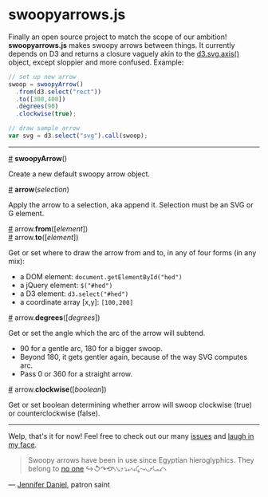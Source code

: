 swoopyarrows.js
===============

Finally an open source project to match the scope of our ambition! **swoopyarrows.js** makes swoopy arrows between things. It currently depends on D3 and returns a closure vaguely akin to the [d3.svg.axis()](https://github.com/mbostock/d3/wiki/SVG-Axes#wiki-axis) object, except sloppier and more confused. Example:
```javascript 
// set up new arrow
swoop = swoopyArrow()
  .from(d3.select("rect"))
  .to([300,400])
  .degrees(90)
  .clockwise(true);

// draw sample arrow
var svg = d3.select("svg").call(swoop);
```
---
<a href="#swoopyArrow" name="swoopyArrow">#</a> **swoopyArrow**()

Create a new default swoopy arrow object.

<a href="#swoopyArrow" name="swoopyArrow">#</a> **arrow**(*selection*)

Apply the arrow to a selection, aka append it. Selection must be an SVG or G element.

<a href="#from" name="from">#</a> arrow.**from**([*element*])  
<a href="#to" name="to">#</a> arrow.**to**([*element*])

Get or set where to draw the arrow from and to, in any of four forms (in any mix):
  - a DOM element:            `document.getElementById("hed")`
  - a jQuery element:         `$("#hed")`
  - a D3 element:             `d3.select("#hed")`
  - a coordinate array [x,y]: `[100,200]`

<a href="#degrees" name="degrees">#</a> arrow.**degrees**([*degrees*])

Get or set the angle which the arc of the arrow will subtend.
  - 90 for a gentle arc, 180 for a bigger swoop.
  - Beyond 180, it gets gentler again, because of the way SVG computes arc.
  - Pass 0 or 360 for a straight arrow.

<a href="#clockwise" name="clockwise">#</a> arrow.**clockwise**([*boolean*]) 

Get or set boolean determining whether arrow will swoop clockwise (true) or counterclockwise (false).

---

Welp, that's it for now! Feel free to check out our many [issues](https://github.com/bizweekgraphics/swoopyarrows/issues) and [laugh in my face](https://twitter.com/tophtucker).

> Swoopy arrows have been in use since Egyptian hieroglyphics. They belong to [no one](https://github.com/bizweekgraphics/swoopyarrows/blob/master/LICENSE) ↪↺↷⟲⤣⤥⤴⤵⤶⤷⤹⤳⤻⤿⤺

— [Jennifer Daniel](https://twitter.com/jenniferdaniel/status/464517373740204032), patron saint
